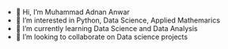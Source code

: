 - 👋 Hi, I’m Muhammad Adnan Anwar
- 👀 I’m interested in Python, Data Science, Applied Mathemarics
- 🌱 I’m currently learning Data Science and Data Analysis
- 💞️ I’m looking to collaborate on Data science projects



<!---
adnan-math/adnan-math is a ✨ special ✨ repository because its `README.md` (this file) appears on your GitHub profile.
You can click the Preview link to take a look at your changes.- 📫 How to reach me 
twitter 
--->
